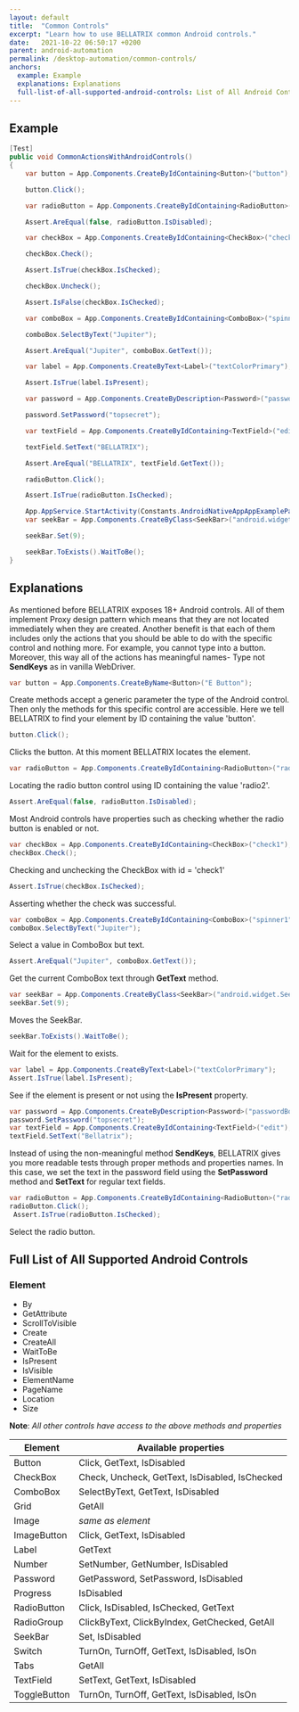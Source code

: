 ```yaml
---
layout: default
title:  "Common Controls"
excerpt: "Learn how to use BELLATRIX common Android controls."
date:   2021-10-22 06:50:17 +0200
parent: android-automation
permalink: /desktop-automation/common-controls/
anchors:
  example: Example
  explanations: Explanations
  full-list-of-all-supported-android-controls: List of All Android Controls
---
```

Example
-------
```csharp
[Test]
public void CommonActionsWithAndroidControls()
{
    var button = App.Components.CreateByIdContaining<Button>("button");

    button.Click();

    var radioButton = App.Components.CreateByIdContaining<RadioButton>("radio2");

    Assert.AreEqual(false, radioButton.IsDisabled);

    var checkBox = App.Components.CreateByIdContaining<CheckBox>("check1");

    checkBox.Check();

    Assert.IsTrue(checkBox.IsChecked);

    checkBox.Uncheck();

    Assert.IsFalse(checkBox.IsChecked);

    var comboBox = App.Components.CreateByIdContaining<ComboBox>("spinner1");

    comboBox.SelectByText("Jupiter");

    Assert.AreEqual("Jupiter", comboBox.GetText());

    var label = App.Components.CreateByText<Label>("textColorPrimary");

    Assert.IsTrue(label.IsPresent);

    var password = App.Components.CreateByDescription<Password>("passwordBox");

    password.SetPassword("topsecret");

    var textField = App.Components.CreateByIdContaining<TextField>("edit");

    textField.SetText("BELLATRIX");

    Assert.AreEqual("BELLATRIX", textField.GetText());

    radioButton.Click();

    Assert.IsTrue(radioButton.IsChecked);

    App.AppService.StartActivity(Constants.AndroidNativeAppAppExamplePackage, ".view.SeekBar1");
    var seekBar = App.Components.CreateByClass<SeekBar>("android.widget.SeekBar");

    seekBar.Set(9);

    seekBar.ToExists().WaitToBe();
}
```

Explanations
------------
As mentioned before BELLATRIX exposes 18+ Android controls. All of them implement Proxy design pattern which means that they are not located immediately when they are created. Another benefit is that each of them includes only the actions that you should be able to do with the specific control and nothing more. For example, you cannot type into a button. Moreover, this way all of the actions has meaningful names- Type not **SendKeys** as in vanilla WebDriver.
```csharp
var button = App.Components.CreateByName<Button>("E Button");
```
Create methods accept a generic parameter the type of the Android control. Then only the methods for this specific control are accessible. Here we tell BELLATRIX to find your element by ID containing the value 'button'.
```csharp
button.Click();
```
Clicks the button. At this moment BELLATRIX locates the element.
```csharp
var radioButton = App.Components.CreateByIdContaining<RadioButton>("radio2");
```
Locating the radio button control using ID containing the value 'radio2'.
```csharp
Assert.AreEqual(false, radioButton.IsDisabled);
```
Most Android controls have properties such as checking whether the radio button is enabled or not.
```csharp
var checkBox = App.Components.CreateByIdContaining<CheckBox>("check1");
checkBox.Check();
```
Checking and unchecking the CheckBox with id = 'check1'
```csharp
Assert.IsTrue(checkBox.IsChecked);
```
Asserting whether the check was successful.
```csharp
var comboBox = App.Components.CreateByIdContaining<ComboBox>("spinner1");
comboBox.SelectByText("Jupiter");
```
Select a value in ComboBox but text.
```csharp
Assert.AreEqual("Jupiter", comboBox.GetText());
```
Get the current ComboBox text through **GetText** method.
```csharp
var seekBar = App.Components.CreateByClass<SeekBar>("android.widget.SeekBar");
seekBar.Set(9);
```
Moves the SeekBar.
```csharp
seekBar.ToExists().WaitToBe();
```
Wait for the element to exists.
```csharp
var label = App.Components.CreateByText<Label>("textColorPrimary");
Assert.IsTrue(label.IsPresent);
```
See if the element is present or not using the **IsPresent** property.
```csharp
var password = App.Components.CreateByDescription<Password>("passwordBox");
password.SetPassword("topsecret");
var textField = App.Components.CreateByIdContaining<TextField>("edit");
textField.SetText("Bellatrix");
```
Instead of using the non-meaningful method **SendKeys**, BELLATRIX gives you more readable tests through proper methods and properties names. In this case, we set the text in the password field using the **SetPassword** method and **SetText** for regular text fields.
```csharp
var radioButton = App.Components.CreateByIdContaining<RadioButton>("radio2");
radioButton.Click();
 Assert.IsTrue(radioButton.IsChecked);
```
Select the radio button.


Full List of All Supported Android Controls
---------------------------------------
### Element ###
- By
- GetAttribute
- ScrollToVisible
- Create
- CreateAll
- WaitToBe
- IsPresent
- IsVisible
- ElementName
- PageName
- Location
- Size

**Note**: *All other controls have access to the above methods and properties*

Element | Available properties
------------ | -------------
Button | Click, GetText, IsDisabled
CheckBox | Check, Uncheck, GetText, IsDisabled, IsChecked
ComboBox | SelectByText, GetText, IsDisabled
Grid<TElement> | GetAll
Image | *same as element*
ImageButton | Click, GetText, IsDisabled
Label | GetText
Number | SetNumber, GetNumber, IsDisabled
Password | GetPassword, SetPassword, IsDisabled
Progress | IsDisabled
RadioButton | Click, IsDisabled, IsChecked, GetText
RadioGroup | ClickByText, ClickByIndex, GetChecked, GetAll
SeekBar | Set, IsDisabled
Switch | TurnOn, TurnOff, GetText, IsDisabled, IsOn
Tabs<TElement> | GetAll
TextField | SetText, GetText, IsDisabled
ToggleButton | TurnOn, TurnOff, GetText, IsDisabled, IsOn